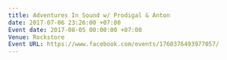 ```yaml
---
title: Adventures In Sound w/ Prodigal & Anton
date: 2017-07-06 23:26:00 +07:00
Event date: 2017-08-05 00:00:00 +07:00
Venue: Rockstore
Event URL: https://www.facebook.com/events/1760376493977057/
---
```


